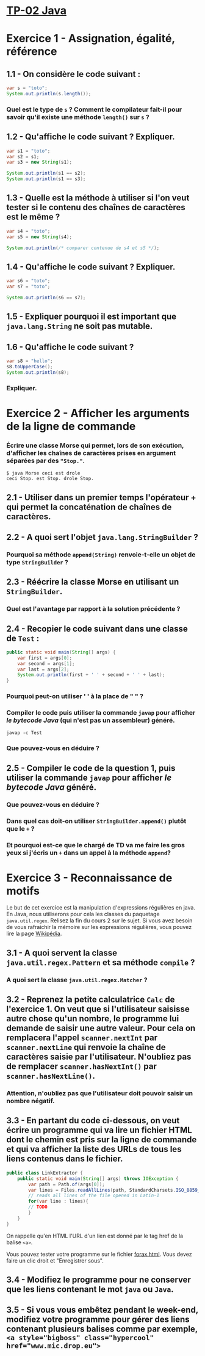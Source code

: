 # [TP-02 Java](https://monge.univ-mlv.fr/ens/IR/IR1/2023-2024/Java/td02.php)

# Exercice 1 - Assignation, égalité, référence

## 1.1 - On considère le code suivant :

```java
var s = "toto";
System.out.println(s.length());
```

### Quel est le type de `s` ? Comment le compilateur fait-il pour savoir qu'il existe une méthode `length()` sur `s` ?

## 1.2 - Qu'affiche le code suivant ? Expliquer.

```java
var s1 = "toto";
var s2 = s1;
var s3 = new String(s1);

System.out.println(s1 == s2);
System.out.println(s1 == s3);
```

## 1.3 - Quelle est la méthode à utiliser si l'on veut tester si le contenu des chaînes de caractères est le même ?

```java
var s4 = "toto";
var s5 = new String(s4);

System.out.println(/* comparer contenue de s4 et s5 */);
```

## 1.4 - Qu'affiche le code suivant ? Expliquer.

```java
var s6 = "toto";
var s7 = "toto";

System.out.println(s6 == s7);
```

## 1.5 - Expliquer pourquoi il est important que `java.lang.String` ne soit pas mutable.



## 1.6 - Qu'affiche le code suivant ?

```java
var s8 = "hello";
s8.toUpperCase();
System.out.println(s8);
```

### Expliquer.

# Exercice 2 - Afficher les arguments de la ligne de commande

### Écrire une classe Morse qui permet, lors de son exécution, d'afficher les chaînes de caractères prises en argument séparées par des `"Stop."`.

```console
$ java Morse ceci est drole
ceci Stop. est Stop. drole Stop.
```

## 2.1 - Utiliser dans un premier temps l'opérateur + qui permet la concaténation de chaînes de caractères.



## 2.2 - A quoi sert l'objet `java.lang.StringBuilder` ?

### Pourquoi sa méthode `append(String)` renvoie-t-elle un objet de type `StringBuilder` ?


## 2.3 - Réécrire la classe Morse en utilisant un `StringBuilder`.

### Quel est l'avantage par rapport à la solution précédente ?


## 2.4 - Recopier le code suivant dans une classe de `Test` :

```java
public static void main(String[] args) {
    var first = args[0];
    var second = args[1];
    var last = args[2];
    System.out.println(first + ' ' + second + ' ' + last);
}
```

### Pourquoi peut-on utiliser ' ' à la place de " " ?

### Compiler le code puis utiliser la commande `javap` pour afficher *le bytecode Java* (qui n'est pas un assembleur) généré.

```console
javap -c Test
```

### Que pouvez-vous en déduire ?


## 2.5 - Compiler le code de la question 1, puis utiliser la commande `javap` pour afficher *le bytecode Java* généré.

### Que pouvez-vous en déduire ?

### Dans quel cas doit-on utiliser `StringBuilder.append()` plutôt que le `+` ?

### Et pourquoi est-ce que le chargé de TD va me faire les gros yeux si j'écris un `+` dans un appel à la méthode `append`?


# Exercice 3 - Reconnaissance de motifs

Le but de cet exercice est la manipulation d'expressions régulières en java. En Java, nous utiliserons pour cela les classes du paquetage `java.util.regex`. Relisez la fin du cours 2 sur le sujet. Si vous avez besoin de vous rafraichir la mémoire sur les expressions régulières, vous pouvez lire la page [Wikipédia](https://fr.wikipedia.org/wiki/Expression_r%C3%A9guli%C3%A8re).


## 3.1 - A quoi servent la classe `java.util.regex.Pattern` et sa méthode `compile` ?

### A quoi sert la classe `java.util.regex.Matcher` ?

## 3.2 - Reprenez la petite calculatrice `Calc` de l'exercice 1. On veut que si l'utilisateur saisisse autre chose qu'un nombre, le programme lui demande de saisir une autre valeur. Pour cela on remplacera l'appel `scanner.nextInt` par `scanner.nextLine` qui renvoie la chaîne de caractères saisie par l'utilisateur. N'oubliez pas de remplacer `scanner.hasNextInt()` par `scanner.hasNextLine()`.

### Attention, n'oubliez pas que l'utilisateur doit pouvoir saisir un nombre négatif.


## 3.3 - En partant du code ci-dessous, on veut écrire un programme qui va lire un fichier HTML dont le chemin est pris sur la ligne de commande et qui va afficher la liste des URLs de tous les liens contenus dans le fichier.

```java
public class LinkExtractor {
    public static void main(String[] args) throws IOException {
        var path = Path.of(args[0]);
        var lines = Files.readAllLines(path, StandardCharsets.ISO_8859_1);
        // reads all lines of the file opened in Latin-1
        for(var line : lines){
        // TODO
        }
    }
} 
```



On rappelle qu'en HTML l'URL d'un lien est donné par le tag href de la balise `<a>`.

Vous pouvez tester votre programme sur le fichier [forax.html](https://monge.univ-mlv.fr/ens/IR/IR1/2023-2024/Java/td02/forax.html). Vous devez faire un clic droit et "Enregistrer sous".

<!-- 

Vous devriez obtenir l'affichage suivant: <a href="http://www-igm.univ-mlv.fr/~forax/ens/java-avance/cours/pdf"

===>http://www-igm.univ-mlv.fr/~forax/ens/java-avance/cours/pdf

<a href="http://www-igm.univ-mlv.fr/ens/"

===>http://www-igm.univ-mlv.fr/ens/

<a href="http://www-igm.univ-mlv.fr/~forax/ens/ig/cours/pdf"

===>http://www-igm.univ-mlv.fr/~forax/ens/ig/cours/pdf

-->

## 3.4 - Modifiez le programme pour ne conserver que les liens contenant le mot `java` ou `Java`.


## 3.5 - Si vous vous embêtez pendant le week-end, modifiez votre programme pour gérer des liens contenant plusieurs balises comme par exemple, `<a style="bigboss" class="hypercool" href="www.mic.drop.eu">`


